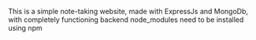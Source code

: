 This is a simple note-taking website, made with ExpressJs and MongoDb, with completely functioning backend
node_modules need to be installed using npm
